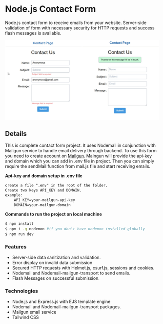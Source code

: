 # Node.js Contact Form

Node.js contact form to receive emails from your website. Server-side validation of form with necessary security for HTTP requests and success flash messages is available.

![Node-Contact-Form](node-form-img.jpg)

## Details 

This is complete contact form project. It uses Nodemail in conjunction with Mailgun service to handle email delivery through backend. To use this form you need to create account on [Mailgun](https://www.mailgun.com/). Maingun will provide the api-key and domain which you can add in .env file in project. Then you can simply require the sendMail function from mail.js file and start receiving emails. 

__Api-key and domain setup in .env file__

```
create a file ".env" in the root of the folder.
Create two keys API_KEY and DOMAIN.
example:
	API_KEY=your-mailgun-api-key
	DOMAIN=your-mailgun-domain
```



__Commands to run the project on local machine__

```bash
$ npm install
$ npm i -g nodemon #if you don't have nodemon installed globally
$ npm run dev 
```



### Features

- Server-side data sanitization and validation.
- Error display on invalid data submission
- Secured HTTP requests with Helmet.js, csurf.js, sessions and cookies.
- Nodemail and Nodemail-mailgun-transport to send emails.
- Flash Messages on successful submission.



### Technologies

- Node.js and Express.js with EJS template engine
- Nodemail and Nodemail-mailgun-transport packages.
- Mailgun email service
- Tailwind CSS